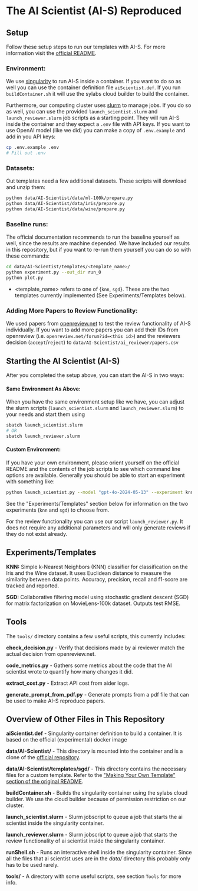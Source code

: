 # The AI Scientist (AI-S) Reproduced

## Setup

Follow these setup steps to run our templates with AI-S. For more information visit the [official README](https://github.com/SakanaAI/AI-Scientist/blob/main/README.md).

### Environment:
We use [singularity](https://docs.sylabs.io/guides/latest/user-guide/) to run AI-S inside a container.
If you want to do so as well you can use the container definition file `aiScientist.def`.
If you run `buildContainer.sh` it will use the sylabs cloud builder to build the container.

Furthermore, our computing cluster uses [slurm](https://slurm.schedmd.com/overview.html) to manage jobs.
If you do so as well, you can use the provided `launch_scientist.slurm` and `launch_reviewer.slurm` job scripts as a starting point.
They will run AI-S inside the container and they expect a `.env` file with API keys.
If you want to use OpenAI model (like we did) you can make a copy of `.env.example` and add in you API keys:
```sh
cp .env.example .env
# Fill out .env
```

### Datasets:
Out templates need a few additional datasets. These scripts will download and unzip them:
```sh
python data/AI-Scientist/data/ml-100k/prepare.py
python data/AI-Scientist/data/iris/prepare.py
python data/AI-Scientist/data/wine/prepare.py
```
### Baseline runs:
The official documentation recommends to run the baseline yourself as well, since the results are machine depended. We have included our results in this repository, but if you want to re-run them yourself you can do so with these commands:
```sh
cd data/AI-Scientist/templates/<template_name>/
python experiment.py --out_dir run_0
python plot.py
```
- <template_name> refers to one of {`knn`, `sgd`}. These are the two templates currently implemented (See Experiments/Templates below).


### Adding More Papers to Review Functionality:
We used papers from [openreview.net](https://openreview.net/) to test the review functionality of AI-S individually.
If you want to add more papers you can add their IDs from openreview (i.e. `openreview.net/forum?id=<this id>`) and the reviewers decision (`accept`/`reject`) to `data/AI-Scientist/ai_reviewer/papers.csv`


## Starting the AI Scientist (AI-S)
After you completed the setup above, you can start the AI-S in two ways:

#### Same Environment As Above:
When you have the same environment setup like we have, you can adjust the slurm scripts (`launch_scientist.slurm` and `launch_reviewer.slurm`) to your needs and start them using
```sh
sbatch launch_scientist.slurm
# OR
sbatch launch_reviewer.slurm
```

#### Custom Environment:
If you have your own environment, please orient yourself on the official README and the contents of the job scripts to see which command line options are available. Generally you should be able to start an experiment with something like:
```sh
python launch_scientist.py --model "gpt-4o-2024-05-13" --experiment knn --num-ideas 10
```
See the "Experiments/Templates" section below for information on the two experiments (`knn` and `sgd`) to choose from.

For the review functionality you can use our script `launch_reviewer.py`.
It does not require any additional parameters and will only generate reviews if they do not exist already.


## Experiments/Templates
**KNN:**
Simple k-Nearest Neighbors (KNN) classifier for classification on the Iris and the Wine dataset.
It uses Euclidean distance to measure the similarity between data points.
Accuracy, precision, recall and f1-score are tracked and reported.

**SGD:**
Collaborative filtering model using stochastic gradient descent (SGD) for matrix factorization on MovieLens-100k dataset. Outputs test RMSE.


## Tools
The `tools/` directory contains a few useful scripts, this currently includes:

**check_decision.py** - Verify that decisions made by ai reviewer match the actual decision from openreview.net.

**code_metrics.py** - Gathers some metrics about the code that the AI scientist wrote to quantify how many changes it did. 

**extract_cost.py** - Extract API cost from aider logs. 

**generate_prompt_from_pdf.py** - Generate prompts from a pdf file that can be used to make AI-S reproduce papers.

## Overview of Other Files in This Repository
**aiScientist.def** - Singularity container definition to build a container. It is based on the official (experimental) docker image

**data/AI-Scientist/** - This directory is mounted into the container and is a clone of the [official repository](https://github.com/SakanaAI/AI-Scientist).

**data/AI-Scientist/templates/sgd/** - This directory contains the necessary files for a custom template. Refer to the ["Making Your Own Template" section of the original README](https://github.com/SakanaAI/AI-Scientist/blob/c19f0f8ac575fd2426f56af526adc7a80341a761/README.md#making-your-own-template).

**buildContainer.sh** - Builds the singularity container using the sylabs cloud builder. We use the cloud builder because of permission restriction on our cluster.

**launch_scientist.slurm** - Slurm jobscript to queue a job that starts the ai scientist inside the singularity container.

**launch_reviewer.slurm** - Slurm jobscript to queue a job that starts the review functionality of ai scientist inside the singularity container.

**runShell.sh** - Runs an interactive shell inside the singularity container. Since all the files that ai scientist uses are in the *data/* directory this probably only has to be used rarely.

**tools/** - A directory with some useful scripts, see section `Tools` for more info.